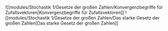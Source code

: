 ![[modules/Stochastik 1/Gesetze der großen Zahlen/Konvergenzbegriffe für Zufallsvektoren|Konvergenzbegriffe für Zufallsvektoren]]
![[modules/Stochastik 1/Gesetze der großen Zahlen/Das starke Gesetz der großen Zahlen|Das starke Gesetz der großen Zahlen]]